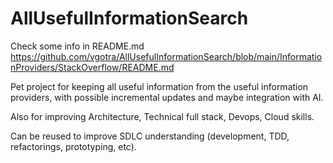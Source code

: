 # AllUsefulInformationSearch

Check some info in README.md https://github.com/vgotra/AllUsefulInformationSearch/blob/main/InformationProviders/StackOverflow/README.md

Pet project for keeping all useful information from the useful information providers, with possible incremental updates and maybe integration with AI.

Also for improving Architecture, Technical full stack, Devops, Cloud skills.

Can be reused to improve SDLC understanding (development, TDD, refactorings, prototyping, etc).